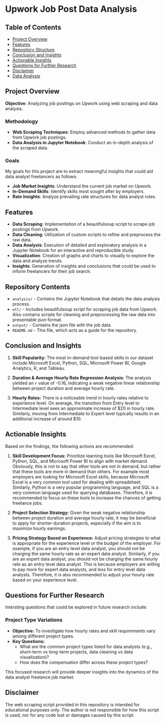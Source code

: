 # Upwork Job Post Data Analysis

## Table of Contents

- [Project Overview](#project-overview)
- [Features](#features)
- [Repository Structure](#repository-contents)
- [Conclusion and Insights](#conclusion-and-insights)
- [Actionable Insights](#actionable-insights)
- [Questions for Further Research](#questions-for-further-research)
- [Disclaimer](#disclaimer)
- [Data Analysis](analysis/analysis.ipynb)

## Project Overview

**Objective**: Analyzing job postings on Upwork using web scraping and data analysis.

### Methodology

- **Web Scraping Techniques**: Employ advanced methods to gather data from Upwork job postings.
- **Data Analysis in Jupyter Notebook**: Conduct an in-depth analysis of the scraped data.

### Goals

My goals for this project are to extract meaningful insights that could aid data analyst freelancers as follows:

- **Job Market Insights**: Understand the current job market on Upwork.
- **In-Demand Skills**: Identify skills most sought after by employers.
- **Rate Insights**: Analyze prevailing rate structures for data analyst roles.

## Features

- **Data Scraping**: Implementation of a beautifulsoup script to scrape job postings from Upwork.
- **Data Cleaning**: Utilization of custom scripts to refine and preprocess the raw data.
- **Data Analysis**: Execution of detailed and exploratory analysis in a Jupyter Notebook for an interactive and reproducible study.
- **Visualization**: Creation of graphs and charts to visually to explore the data and analyze trends.
- **Insights**: Generation of insights and conclusions that could be used to inform freelancers for their job search.

## Repository Contents

- `analysis/` - Contains the Jupyter Notebook that details the data analysis process.
- `etl/` - Includes beautifulsoup script for scraping job data from Upwork. Also contains scripts for cleaning and preprocessing the raw data into presentable json format.
- `output/` - Contains the json file with the job data.
- `README.md` - This file, which acts as a guide for the repository.

## Conclusion and Insights

1. **Skill Popularity:**
The most in-demand tool-based skills in our dataset include Microsoft Excel, Python, SQL, Microsoft Power BI, Google Analytics, R, and Tableau.

2. **Duration & Average Hourly Rate Regression Analysis:**
The analysis yielded an `r` value of -0.16, indicating a weak negative linear relationship between project duration and average hourly rate.

3. **Hourly Rates:**
There is a noticeable trend in hourly rates relative to experience level. On average, the transition from Entry level to Intermediate level sees an approximate increase of $20 in hourly rate. Similarly, moving from Intermediate to Expert level typically results in an additional increase of around $10.

## Actionable Insights

Based on the findings, the following actions are recommended:

1. **Skill Development Focus:**
Prioritize learning tools like Microsoft Excel, Python, SQL, and Microsoft Power BI to align with market demand. Obviously, this is not to say that other tools are not in demand, but rather that these tools are more in demand than others. For example most employers are looking for Microsoft Excel skills, because Microsoft Excel is a very common tool used for dealing with spreadsheet. Similarly, Python is a very popular programming language, and SQL is a very common language used for querying databases. Therefore, it is recommended to focus on these tools to increase the chances of getting freelance jobs.

2. **Project Selection Strategy:**
Given the weak negative relationship between project duration and average hourly rate, it may be beneficial to apply for shorter-duration projects, especially if the aim is to maximize hourly earnings.

3. **Pricing Strategy Based on Experience:**
Adjust pricing strategies to what is appropriate for the experience level or the budget of the employer. For example, if you are an entry level data analyst, you should not be charging the same hourly rate as an expert data analyst. Similarly, if you are an expert data analyst, you should not be charging the same hourly rate as an entry level data analyst. This is because employers are willing to pay more for expert data analysts, and less for entry level data analysts. Therefore, it is also recommended to adjust your hourly rate based on your experience level.

## Questions for Further Research

Intersting questions that could be explored in future research include:

### Project Type Variations

- **Objective:** To investigate how hourly rates and skill requirements vary among different project types.
- **Key Questions:**
  - What are the common project types listed for data analysts (e.g., short-term vs long-term projects, data cleaning vs data visualization)?
  - How does the compensation differ across these project types?

This focused research will provide deeper insights into the dynamics of the data analyst freelance job market.

## Disclaimer

The web scraping script provided in this repository is intended for educational purposes only. The author is not responsible for how this script is used, nor for any code lost or damages caused by this script.

